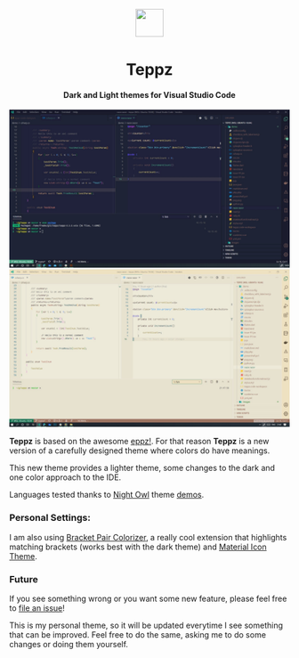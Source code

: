 <p align="center">
  <img width="50" height="50" src="https://github.com/ofrades/teppz/raw/master/tennisball.png">
</p>

<h1 align="center">Teppz</h1>

<h4 align="center"> Dark and Light themes for Visual Studio Code</h4>


![Dark](https://github.com/ofrades/teppz/raw/master/images/razor.jpg)
![Light](https://github.com/ofrades/teppz/raw/master/images/light.jpg)

**Teppz** is based on the awesome [eppz!](https://github.com/eppz/VSCode.Extension.eppz_Code). For that reason **Teppz** is a new version of a carefully designed theme where colors do have meanings.

This new theme provides a lighter theme, some changes to the dark and one color approach to the IDE.

Languages tested thanks to [Night Owl](https://github.com/sdras/night-owl-vscode-theme) theme [demos](https://github.com/sdras/night-owl-vscode-theme/tree/master/demo).

### Personal Settings:

I am also using [Bracket Pair Colorizer](https://github.com/CoenraadS/BracketPair), a really cool extension that highlights matching brackets (works best with the dark theme) and [Material Icon Theme](https://github.com/PKief/vscode-material-icon-theme).

### Future
If you see something wrong or you want some new feature, please feel free to [file an issue](https://github.com/ofrades/Teppz/issues)!

This is my personal theme, so it will be updated everytime I see something that can be improved. Feel free to do the same, asking me to do some changes or doing them yourself.
